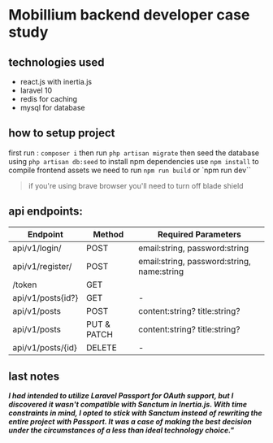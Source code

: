 # Mobillium backend developer case study


## technologies used
- react.js with inertia.js
- laravel 10
- redis for caching
- mysql for database


## how to setup project

first run : `composer i`
then run `php artisan migrate`
then seed the database using `php artisan db:seed`
to install npm dependencies use `npm install`
to compile frontend assets we need to run `npm run build` or `npm run dev``
> if you're using brave browser you'll need to turn off blade shield

## api endpoints: 

| Endpoint         | Method  | Required Parameters            |
|------------------|---------|--------------------------------|
| api/v1/login/    | POST    | email:string, password:string          |
| api/v1/register/ | POST    | email:string, password:string, name:string          |
| /token | GET 
| api/v1/posts{id?}     | GET     | -                              |
| api/v1/posts     | POST    | content:string? title:string?                              |
| api/v1/posts     | PUT & PATCH     | content:string? title:string?                              |
| api/v1/posts/{id}     | DELETE  | -                              |               |

## last notes
***I had intended to utilize Laravel Passport for OAuth support, but I discovered it wasn't compatible with Sanctum in Inertia.js. With time constraints in mind, I opted to stick with Sanctum instead of rewriting the entire project with Passport. It was a case of making the best decision under the circumstances of a less than ideal technology choice."***
